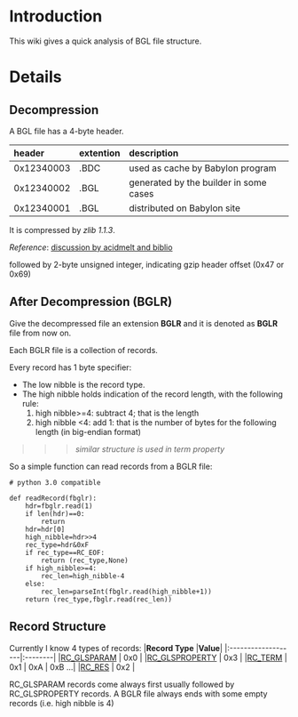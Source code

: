 # Introduction #

This wiki gives a quick analysis of BGL file structure.

# Details #

## Decompression ##

A BGL file has a 4-byte header.

| **header**    | **extention** | **description**                             |
|:--------------|:--------------|:--------------------------------------------|
| 0x12340003  | .BDC        | used as cache by Babylon program          |
| 0x12340002  | .BGL        | generated by the builder in some cases    |
| 0x12340001  | .BGL        | distributed on Babylon site               |

It is compressed by _zlib 1.1.3_.

_Reference_: [discussion by acidmelt and biblio](http://www.woodmann.com/forum/showthread.php?t=7028)

followed by 2-byte unsigned integer, indicating gzip header offset (0x47 or 0x69)

## After Decompression (BGLR) ##

Give the decompressed file an extension **BGLR** and it is denoted as **BGLR** file from now on.

Each BGLR file is a collection of records.

Every record has 1 byte specifier:
  * The low nibble is the record type.
  * The high nibble holds indication of the record length, with the following rule:
    1. high nibble>=4: subtract 4; that is the length
    1. high nibble <4: add 1: that is the number of bytes for the following length (in big-endian format)
> > > _similar structure is used in term property_


So a simple function can read records from a BGLR file:
```
# python 3.0 compatible

def readRecord(fbglr):
    hdr=fbglr.read(1)
    if len(hdr)==0:
        return
    hdr=hdr[0]
    high_nibble=hdr>>4
    rec_type=hdr&0xF
    if rec_type==RC_EOF:
        return (rec_type,None)
    if high_nibble>=4:
        rec_len=high_nibble-4
    else:
        rec_len=parseInt(fbglr.read(high_nibble+1))
    return (rec_type,fbglr.read(rec_len))
```


## Record Structure ##

Currently I know 4 types of records:
|**Record Type**     |**Value**|
|:-------------------|:--------|
|[RC\_GLSPARAM](BGLParameter.md)   | 0x0   |
|[RC\_GLSPROPERTY](BGLProperty.md)   | 0x3   |
|[RC\_TERM](BGLTerm.md)          | 0x1 | 0xA | 0xB ...|
|[RC\_RES](BGLResource.md)            | 0x2   |

RC\_GLSPARAM records come always first usually followed by RC\_GLSPROPERTY records. A BGLR file always ends with some empty records (i.e. high nibble is 4)